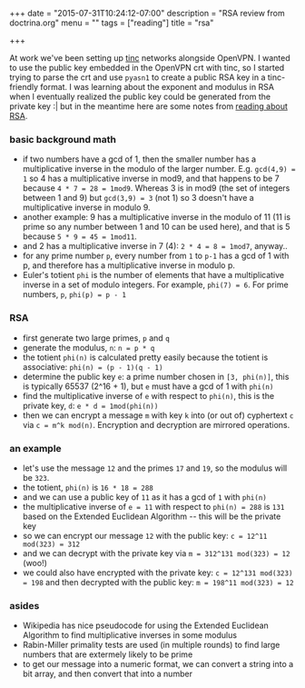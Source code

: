 +++
date = "2015-07-31T10:24:12-07:00"
description = "RSA review from doctrina.org"
menu = ""
tags = ["reading"]
title = "rsa"

+++

At work we've been setting up [tinc](http://www.tinc-vpn.org) networks alongside OpenVPN.
I wanted to use the public key embedded in the OpenVPN crt with tinc,
so I started trying to parse the crt and use `pyasn1`
to create a public RSA key in a tinc-friendly format.
I was learning about the exponent and modulus in RSA when
I eventually realized the public key could be generated from the private key :|
but in the meantime here are some notes from
[reading about RSA](http://doctrina.org/How-RSA-Works-With-Examples.html).


### basic background math
* if two numbers have a gcd of 1, then the smaller number
has a multiplicative inverse in the modulo of the larger number.
E.g. `gcd(4,9) = 1` so 4 has a multiplicative inverse in mod9,
and that happens to be 7 because `4 * 7 = 28 = 1mod9`.
Whereas 3 is in mod9 (the set of integers between 1 and 9)
but `gcd(3,9) = 3` (not 1) so 3 doesn't have a multiplicative inverse in modulo 9.
* another example: 9 has a multiplicative inverse in the modulo of 11
(11 is prime so any number between 1 and 10 can be used here),
and that is 5 because `5 * 9 = 45 = 1mod11`.
* and 2 has a multiplicative inverse in 7 (4): `2 * 4 = 8 = 1mod7`, anyway..
* for any prime number `p`, every number from `1` to `p-1`
has a gcd of 1 with p, and therefore has a multiplicative inverse in modulo p.
* Euler's totient `phi` is the number of elements that have a multiplicative inverse
in a set of modulo integers.  For example, `phi(7) = 6`.
For prime numbers, `p`, `phi(p) = p - 1`


### RSA
* first generate two large primes, `p` and `q`
* generate the modulus, `n`: `n = p * q`
* the totient `phi(n)` is calculated pretty easily because the totient is associative:
`phi(n) = (p - 1)(q - 1)`
* determine the public key `e`: a prime number chosen in `[3, phi(n)]`,
this is typically 65537 (2^16 + 1),
but `e` must have a gcd of 1 with `phi(n)`
* find the multiplicative inverse of `e` with respect to `phi(n)`,
this is the private key, `d`: `e * d = 1mod(phi(n))`
* then we can encrypt a message `m` with key `k` into (or out of) cyphertext `c`
via `c = m^k mod(n)`.  Encryption and decryption are mirrored operations.


### an example
* let's use the message `12` and the primes `17` and `19`,
so the modulus will be `323`.
* the totient, `phi(n)` is `16 * 18 = 288`
* and we can use a public key of `11` as it has a gcd of `1` with `phi(n)`
* the multiplicative inverse of `e = 11` with respect to `phi(n) = 288`
is `131` based on the Extended Euclidean Algorithm -- this will be the private key
* so we can encrypt our message `12` with the public key: `c = 12^11 mod(323) = 312`
* and we can decrypt with the private key via `m = 312^131 mod(323) = 12` (woo!)
* we could also have encrypted with the private key: `c = 12^131 mod(323) = 198`
and then decrypted with the public key: `m = 198^11 mod(323) = 12`


### asides
* Wikipedia has nice pseudocode for using the Extended Euclidean Algorithm
to find multiplicative inverses in some modulus
* Rabin-Miller primality tests are used (in multiple rounds) to find large numbers
that are extermely likely to be prime
* to get our message into a numeric format, we can convert a string into a bit array,
and then convert that into a number
